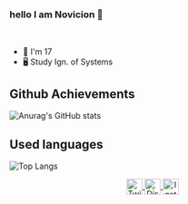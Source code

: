 ### hello I am Novicion 👋

<br />

- 🎂 I'm 17
- 🖥️ Study Ign. of Systems

## Github Achievements

![Anurag's GitHub stats](https://github-readme-stats.vercel.app/api?username=novicion&show_icons=true&theme=radical)

## Used languages

![Top Langs](https://github-readme-stats.vercel.app/api/top-langs/?username=novicion&langs_count=8)

<p align="center">
  <a href="https://twitter.com/NovicionDev">
    <img align="center" alt="Twitter" width="28px" src="https://raw.githubusercontent.com/anuraghazra/anuraghazra/master/assets/twitter.svg" />
  </a>
  <a href="https://discord.gg/D9JShpPJb9">
    <img align="center" alt="Discord" width="28px" src="https://raw.githubusercontent.com/anuraghazra/anuraghazra/master/assets/discord-round.svg" />
  </a>
  <a href="https://www.instagram.com/noviciondev/">
    <img align="center" alt="Instagram" width="28px" src="https://cdn.discordapp.com/attachments/972628722500898856/1054145888441860176/Instagram-Icon.png" />
  </a>
</p>
